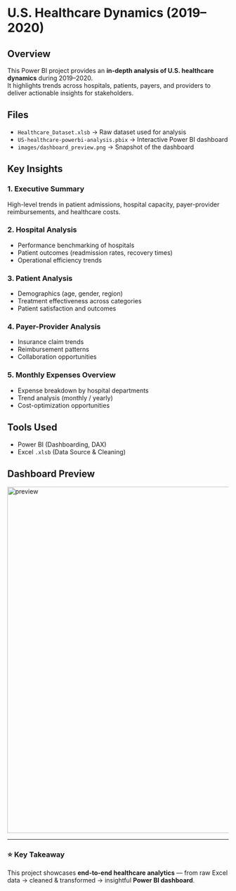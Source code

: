 #  U.S. Healthcare Dynamics (2019–2020)

## Overview
This Power BI project provides an **in-depth analysis of U.S. healthcare dynamics** during 2019–2020.  
It highlights trends across hospitals, patients, payers, and providers to deliver actionable insights for stakeholders.

##  Files
- `Healthcare_Dataset.xlsb` → Raw dataset used for analysis
- `US-healthcare-powerbi-analysis.pbix` → Interactive Power BI dashboard
- `images/dashboard_preview.png` → Snapshot of the dashboard

##  Key Insights

### 1. Executive Summary
High-level trends in patient admissions, hospital capacity, payer-provider reimbursements, and healthcare costs.

### 2. Hospital Analysis
- Performance benchmarking of hospitals  
- Patient outcomes (readmission rates, recovery times)  
- Operational efficiency trends  

### 3. Patient Analysis
- Demographics (age, gender, region)  
- Treatment effectiveness across categories  
- Patient satisfaction and outcomes  

### 4. Payer-Provider Analysis
- Insurance claim trends  
- Reimbursement patterns  
- Collaboration opportunities  

### 5. Monthly Expenses Overview
- Expense breakdown by hospital departments  
- Trend analysis (monthly / yearly)  
- Cost-optimization opportunities  

##  Tools Used
- Power BI (Dashboarding, DAX)  
- Excel `.xlsb` (Data Source & Cleaning)  

##  Dashboard Preview
<img width="1305" height="789" alt="preview" src="https://github.com/user-attachments/assets/cdf600d0-3e8a-4531-bb96-97d7e8832319" />


---

### ⭐ Key Takeaway
This project showcases **end-to-end healthcare analytics** — from raw Excel data → cleaned & transformed → insightful **Power BI dashboard**.

